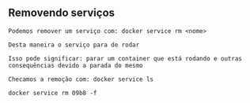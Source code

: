 ## Removendo serviços

```
Podemos remover um serviço com: docker service rm <nome>
```

```
Desta maneira o serviço para de rodar
```

```
Isso pode significar: parar um container que está rodando e outras consequências devido a parada do mesmo
```

```
Checamos a remoção com: docker service ls
```

```
docker service rm 09b8 -f
```